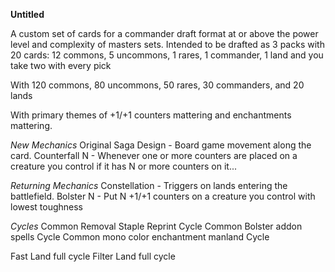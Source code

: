 **Untitled**

A custom set of cards for a commander draft format at or above the power level and complexity of masters sets. Intended to be drafted as 3 packs with 20 cards: 12 commons, 5 uncommons, 1 rares, 1 commander, 1 land and you take two with every pick

With 120 commons, 80 uncommons, 50 rares, 30 commanders, and 20 lands

With primary themes of +1/+1 counters mattering and enchantments mattering.

*New Mechanics*
Original Saga Design - Board game movement along the card.
Counterfall N - Whenever one or more counters are placed on a creature you control if it has N or more counters on it...

*Returning Mechanics*
Constellation - Triggers on lands entering the battlefield.
Bolster N - Put N +1/+1 counters on a creature you control with lowest toughness

*Cycles*
Common Removal Staple Reprint Cycle
Common Bolster addon spells Cycle
Common mono color enchantment manland Cycle

Fast Land full cycle
Filter Land full cycle